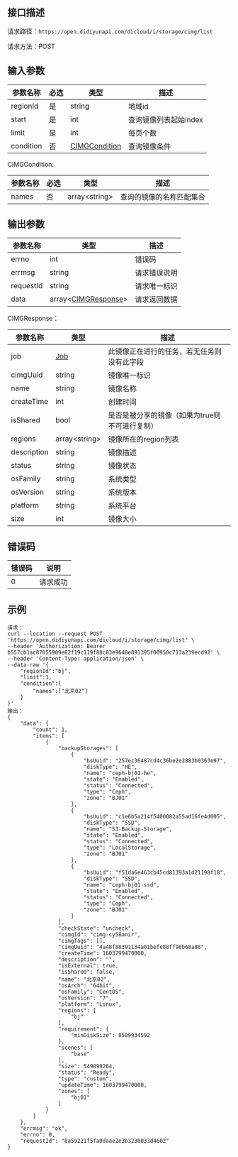## 接口描述

请求路径：`https://open.didiyunapi.com/dicloud/i/storage/cimg/list`

请求方法：POST

## 输入参数

| 参数名称  | 必选 | 类型                            | 描述                  |
| --------- | ---- | ------------------------------- | --------------------- |
| regionId  | 是   | string                          | 地域id                |
| start     | 是   | int                             | 查询镜像列表起始index |
| limit     | 是   | int                             | 每页个数              |
| condition | 否   | [CIMGCondition](#CIMGCondition) | 查询镜像条件          |

<span id="CIMGCondition"></span>
CIMGCondition:

| 参数名称 | 必选 | 类型              | 描述                     |
| -------- | ---- | ----------------- | ------------------------ |
| names    | 否   | array&lt;string\> | 查询的镜像的名称匹配集合 |

## 输出参数

| 参数名称  | 类型                                 | 描述         |
| --------- | ------------------------------------ | ------------ |
| errno     | int                                  | 错误码       |
| errmsg    | string                               | 请求错误说明 |
| requestId | string                               | 请求唯一标识 |
| data      | array<[CIMGResponse](#CIMGResponse)> | 请求返回数据 |

<span id="CIMGResponse"></span>
CIMGResponse：

| 参数名称    | 类型                                                     | 描述                                           |
| ----------- | -------------------------------------------------------- | ---------------------------------------------- |
| job         | [Job](/static/docs-content/products/通用响应结构.md#Job) | 此镜像正在进行的任务，若无任务则没有此字段     |
| cimgUuid    | string                                                   | 镜像唯一标识                                   |
| name        | string                                                   | 镜像名称                                       |
| createTime  | int                                                      | 创建时间                                       |
| isShared    | bool                                                     | 是否是被分享的镜像（如果为true则不可进行复制） |
| regions     | array\<string\>                                          | 镜像所在的region列表                           |
| description | string                                                   | 镜像描述                                       |
| status      | string                                                   | 镜像状态                                       |
| osFamily    | string                                                   | 系统类型                                       |
| osVersion   | string                                                   | 系统版本                                       |
| platform    | string                                                   | 系统平台                                       |
| size        | int                                                      | 镜像大小                                       |

## 错误码

| 错误码 | 说明     |
| ------ | -------- |
| 0      | 请求成功 |

## 示例

```
请求：
curl --location --request POST 'https://open.didiyunapi.com/dicloud/i/storage/cimg/list' \
--header 'Authorization: Bearer b557cb1ac87055909e82f19c119f88c83e9648e891395f00950c713a239ecd92' \
--header 'Content-Type: application/json' \
--data-raw '{
    "regionId":"bj",
    "limit":1,
    "condition":{
        "names":["北京02"]
    }
}'
输出：
{
    "data": {
        "count": 1,
        "items": [
            {
                "backupStorages": [
                    {
                        "bsUuid": "257ec36487cd4c36be2e2883b0363e97",
                        "diskType": "HE",
                        "name": "ceph-bj01-he",
                        "state": "Enabled",
                        "status": "Connected",
                        "type": "Ceph",
                        "zone": "BJ01"
                    },
                    {
                        "bsUuid": "c1e6b5a214f5400082a55ad16fe4d005",
                        "diskType": "SSD",
                        "name": "S3-Backup-Storage",
                        "state": "Enabled",
                        "status": "Connected",
                        "type": "LocalStorage",
                        "zone": "BJ01"
                    },
                    {
                        "bsUuid": "f51da6e463cb45cd81393a1d21198f18",
                        "diskType": "SSD",
                        "name": "ceph-bj01-ssd",
                        "state": "Enabled",
                        "status": "Connected",
                        "type": "Ceph",
                        "zone": "BJ01"
                    }
                ],
                "checkState": "uncheck",
                "cimgId": "cimg-cy58anir",
                "cimgTags": [],
                "cimgUuid": "4a48f88391134a01befe88ff98b68a88",
                "createTime": 1603799470000,
                "description": "",
                "isExternal": true,
                "isShared": false,
                "name": "北京02",
                "osArch": "64bit",
                "osFamily": "CentOS",
                "osVersion": "7",
                "platform": "Linux",
                "regions": [
                    "bj"
                ],
                "requirement": {
                    "minDiskSize": 8589934592
                },
                "scenes": [
                    "base"
                ],
                "size": 549899264,
                "status": "Ready",
                "type": "custom",
                "updateTime": 1603799470000,
                "zones": [
                    "bj01"
                ]
            }
        ]
    },
    "errmsg": "ok",
    "errno": 0,
    "requestId": "0a59221f5fa0daae2e3b3230033d4602"
}
```
